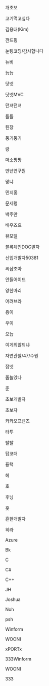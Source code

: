 
개초보

고기먹고싶다

김용대(Kim)

깐드핑

눈팅코딩/감사합니다

뉴비

늅늅

닷넷

닷넷MVC

던져던져

돌돌

된장

둥기둥기

랑

마소짱짱

만년연구원

망냐

민지홍

문세령

박주만

배우즈으

뷰모델

블록체인DOG발자

신입개발자50381

씨샵조아

안들어이드

양한마리

어려브라

용이

우이

으늅

이게외않되냐

자연관찰/47/수원

잡넷

좀놀았나

준

초보개발자

초보자

카카오프렌즈

타투

탈탈

탑코더

푱택

헤

호

후닝

훗

흔한개발자

히라

Azure

Bk

C

C#

C++

JH

Joshua

Noh

psh

Winform

WOONI

xPORTx

333Winform

WOONI

333
